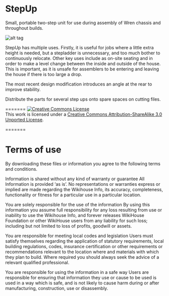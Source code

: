 # StepUp
Small, portable two-step unit for use during assembly of Wren chassis and throughout builds.

![alt tag](https://github.com/wikihouseproject/StepUp/blob/master/StepUp.jpg)

StepUp has multiple uses. Firstly, it is useful for jobs where a little extra height is needed, but a stepladder is unnecessary, and too much bother to continuously relocate. Other key uses include as on-site seating and in order to make a level change between the inside and outside of the house. This is important, as it is unsafe for assemblers to be entering and leaving the house if there is too large a drop.

The most recent design modification introduces an angle at the rear to improve stability.

Distribute the parts for several step ups onto spare spaces on cutting files.


=======
<a rel="license" href="http://creativecommons.org/licenses/by-sa/3.0/"><img alt="Creative Commons License" style="border-width:0" src="https://i.creativecommons.org/l/by-sa/3.0/88x31.png" /></a><br />This work is licensed under a <a rel="license" href="http://creativecommons.org/licenses/by-sa/3.0/">Creative Commons Attribution-ShareAlike 3.0 Unported License</a>.

=======

# Terms of use

By downloading these files or information you agree to the following terms and conditions.

Information is shared without any kind of warranty or guarantee
All Information is provided ‘as is’. No representations or warranties express or implied are made regarding the Wikihouse Info, its accuracy, completeness, functionality or fitness for a particular use in a particular location.  

You are solely responsible for the use of the information
By using this information you assume full responsibility for any loss resulting from use or inability to use the Wikihouse Info, and forever releases WikiHouse Foundation or other WikiHouse users from any liability for such loss;  including but not limited to loss of profits, goodwill or assets.

You are responsible for meeting local codes and legislation
Users must satisfy themselves regarding the application of statutory requirements, local building regulations, codes, insurance certification or other requirements or recommendations relevant to the location where and materials with which they plan to build. Where required you should always seek the advice of a relevant qualified professional.

You are responsible for using the information in a safe way
 Users are responsible for ensuring that information they use or cause to be used is used in a way which is safe, and is not likely to cause harm during or after manufacturing, construction, use or disassembly.
